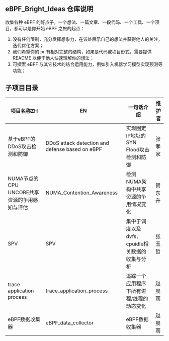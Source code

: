 ## eBPF_Bright_Ideas 仓库说明

收集各种 eBPF 的好点子，一个想法、一篇文章、一段代码、一个工具、一个项目，都可以是你开始 eBPF 之旅的起点：

1. 没有任何限制，充分发挥想象力，在该处展示自己的想法并获得他人的关注，迭代优化方案；
2. 我们希望你的 pr 有相对完整的结构，如果是代码或项目形式，需要提供 README 以便于他人快速理解你的想法；
3. 可探索 eBPF 与其它技术的结合运用能力，例如引入机器学习模型实现预测等功能；

## 子项目目录

| 项目名称ZH                        | EN                                              | 一句话介绍                         | 维护者 |
| ----------------------------- | ----------------------------------------------- | ----------------------------- | --- |
| 基于eBPF的DDoS攻击检测和防御            | DDoS attack detection and defense based on eBPF | 实现固定IP地址的SYN Flood攻击检测和防御     | 张孝家 |
| NUMA节点的CPU UNCORE共享资源的争用感知与评估 | NUMA_Contention_Awareness                       | 检测NUMA架构中共享资源的争用情况变化          | 贺东升 |
| SPV                           | SPV                                             | 集中于调度以及dvfs、cpuidle相关数据的收集与分析 | 张玉哲 |
| trace application process     | trace_application_process                       | 追踪一个应用程序下所有进程/线程的动态变化         | 赵晨雨 |
| eBPF数据收集器                     | eBPF_data_collector                             | eBPF数据收集器                     | 赵晨雨 |



